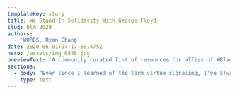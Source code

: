```yaml
---
templateKey: story
title: We Stand In Solidarity With George Floyd
slug: blm-2020
authors:
  - 'WORDS, Ryan Chang'
date: 2020-06-01T04:17:58.475Z
hero: /assets/img_6856.jpg
previewText: 'A community curated list of resources for allies of #BlackLivesMatter.'
sections:
  - body: "Ever since I learned of the term virtue signaling, I've always felt slightly self-reprehensible whenever I shared a #blacklivesmatter post on my Instagram story or retweeted a socially charged tweet. The guilt is valid, and I've been thinking more and more about how to add some substance behind the futile social media support I offer to causes that I am \"passionate\" about.\n\nIn light of the current situation in the United States triggered by the death of George Floyd, my team and I got together to come up with a way to show our support for those affected that goes beyond the facade of virtue signaling. Here's what we came up with.\n\nFirst, we need to remember that this is not an isolated incident, so we need to stop treating it as such. It is systemic. This means that is an ingrained part of American society. It is not caused by a single person's — or even a collection of people's — bigotry or ignorance, but it is rooted deeply into the system that runs this country —hence systemic.\n\nHere are the four things that we decided we would work on ourselves to help, and I hope that sharing these will help us move forward together as a society.\n\n# Educate\n\nWe found that education is the most important thing that we can do to help the situation —personal education on why the system exists in the first place. It's startling to see that so many people have no understanding to why the system exists beyond \"_because slavery_.\" The word systemic gets thrown around like a buzzword now. We need to rein the word back in from buzzword-land by educating ourselves, and the best way to do so is through books. Artist Jane Mount has [a post on Instagram](https://www.instagram.com/p/CAdw65UHtwJ/) that contains several community suggested books. See below for some immediately accessible ones we have been suggested / ones that we are currently reading.\n\n[_So You Want to Talk About Race_, Ijeoma Oluo](https://www.amazon.com/You-Want-Talk-About-Race/dp/1580058825/)\n\n[_How to Be an Antiracist_, Ibram X. Kendi](https://www.amazon.com/How-Be-Antiracist-Ibram-Kendi/dp/0525509283)\n\n[_Stamped: Racism, Antiracism, and You_, Jason Reynolds](https://www.amazon.com/Stamped-Antiracism-National-Award-winning-Beginning/dp/0316453692)\n\n[_I Know Why The Caged Bird Sings_, Maya Angelou](https://www.amazon.com/Know-Why-Caged-Bird-Sings/dp/0345514408/)\n\n[_Between the World and Me_, Ta-Nehisi Coates](https://www.amazon.com/Between-World-Me-Ta-Nehisi-Coates/dp/0812993543/)\n\n# Empathize\n\nMy founders and I are not black (three Asian-Americans and one Italian-American). We are seeking to be a part of the conversation by reaching out to those affected. We found that it is exceedingly crucial here, however, to know that we start not as a full participant in the conversation but only as a listener. And it is our duty to be a good listener. This [Twitter thread](https://twitter.com/byersfilms/status/1265768645990526988) is a good resource. Listen and be receptive to the community.\n\n# Participate\n\nOrganizing peacefully helps show solidarity and support. We need to exercise our First Amendment rights to lawfully assemble. Social media is a great resource for finding out when and where to gather. We follow <https://twitter.com/blmla>. We believe that our support, presence, and bodies will make a difference.\n\nWhile we encourage people to utilize their voices and ability to gather, we strongly condemn violence and rioting.\n\nYou can also participate in our democratic processes by voting in local elections for both representatives and legislation. Take particular notice to the ones that speak on police reform and defunding. In addition to voting, you can also directly reach out to the legislators that represent your area. While petitions are readily available on the internet, we suggest getting together with your friends to compose strong letters for your representatives. Below are a few resources we like taking advantage of.\n\nhttps://www.house.gov/representatives/find-your-representative\n\nhttp://www.legislature.ca.gov/your_legislator.html\n\nhttps://www.joincampaignzero.org/solutions#solutionsoverview\n\nhttps://peoplesbudgetla.com/\n\n# Donate\n\nProtestors are the ones on the front lines pushing for change to happen. It could be dangerous and potentially life-threatening. If one cannot physically participate in that, then they can donate to organizations that help protestors with jail bails, legal support, and much more.\_\n\nhttps://minnesotafreedomfund.org/ - The MFF has received over $2 million in donations now, and we encourage contributions to be made elsewhere.\n\nhttps://www.naacpldf.org/\n\nhttps://www.aclu.org/\n\nhttps://www.joincampaignzero.org/\n\nhttps://peoplesbudgetla.com/\n\nAt the time of this writing, my founders and I have contributed what we can to the foundations listed above."
    type: text
---
```


